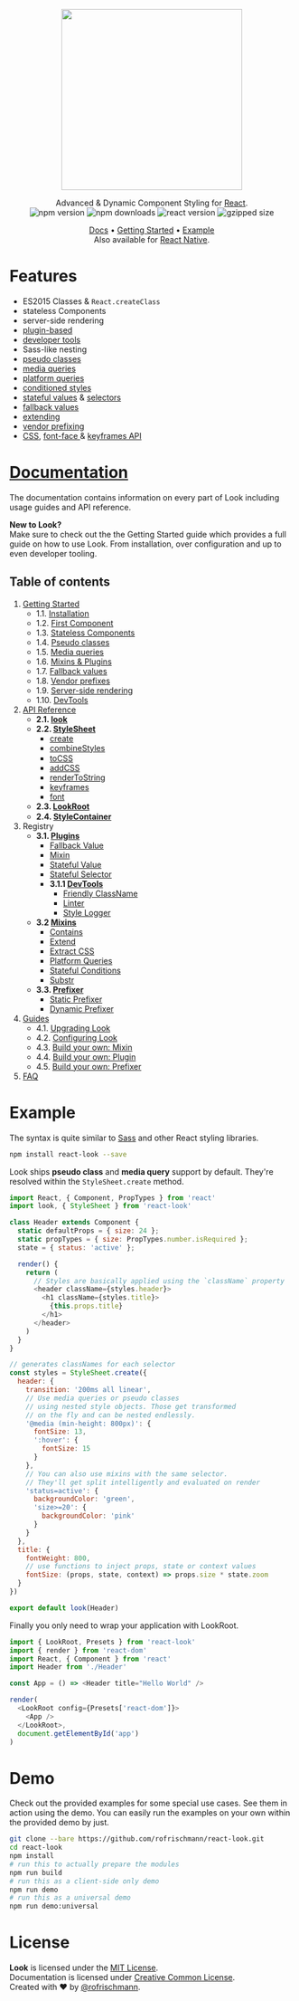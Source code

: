 <p align="center"><img src="https://raw.githubusercontent.com/rofrischmann/react-look/develop/res/logo.png" width=320></p>
<p align="center">
Advanced & Dynamic Component Styling for <a href="https://facebook.github.io/react/">React</a>.
<br>

<img alt="npm version" src="https://badge.fury.io/js/react-look.svg">
<img alt="npm downloads" src="https://img.shields.io/npm/dm/react-look.svg">
<img alt="react version" src="https://img.shields.io/badge/react--dom-%5E0.14.0-brightgreen.svg">
<img alt="gzipped size" src="https://img.shields.io/badge/gzipped-~16kb-brightgreen.svg">
</p>
<p align="center">
<a href="./docs/Docs.md">Docs</a> • <a href="./docs/GettingStarted.md">Getting Started</a> • <a href="#example">Example</a><br>
Also available for <a href="../react-look-native/">React Native</a>.
</p>

# Features
- ES2015 Classes & `React.createClass`
- stateless Components
- server-side rendering
- [plugin-based](docs/Plugins.md)
- [developer tools](docs/Plugins.md#developertools)
- Sass-like nesting
- [pseudo classes](docs/dom/api/StyleSheet.md#pseudo-classes)
- [media queries](docs/dom/api/StyleSheet.md#media-queries)
- [platform queries](docs/Mixins.md#platform-queries)
- [conditioned styles](docs/Mixins.md#stateful-conditions)
- [stateful values](docs/plugins/StatefulValue.md) & [selectors](docs/plugins/StatefulSelector.md)
- [fallback values](docs/plugins/FallbackValue.md)
- [extending](docs/Mixins.md#extend)
- [vendor prefixing](docs/Prefixer.md)
- [CSS](docs/dom/api/StyleSheet.md##addcssstyles--scope-media-id), [font-face ](docs/dom/api/StyleSheet.md#fontfontfamily-files--properties) & [keyframes API](docs/dom/api/StyleSheet.md#keyframesframes--name)

# [Documentation](docs/Docs.md)
The documentation contains information on every part of Look including usage guides and API reference.

**New to Look?**<br>
Make sure to check out the the Getting Started guide which provides a full guide on how to use Look. From installation, over configuration and up to even developer tooling.


## Table of contents

1. [Getting Started](docs/GettingStarted.md)
	* 1.1. [Installation](docs/GettingStarted.md#1-installation)
	* 1.2. [First Component](docs/GettingStarted.md#2-first-component)
	* 1.3. [Stateless Components](docs/GettingStarted.md#3-stateless-components)
	* 1.4. [Pseudo classes](docs/GettingStarted.md#4-pseudo-classes)
	* 1.5. [Media queries](docs/GettingStarted.md#5-media-queries)
	* 1.6. [Mixins & Plugins](docs/GettingStarted.md#6-mixins--plugins)
	* 1.7. [Fallback values](docs/GettingStarted.md#7-fallback-values)
	* 1.8. [Vendor prefixes](docs/GettingStarted.md#8-vendor-prefixes)
	* 1.9. [Server-side rendering](docs/GettingStarted.md#9-server-side-rendering)
	* 1.10. [DevTools](docs/GettingStarted.md#10-devtools)
2. [API Reference](docs/api/)
	* **2.1. [look](docs/api/Look.md)**
	* **2.2. [StyleSheet](docs/api/StyleSheet.md)**
		* [create](docs/api/StyleSheet.md#createstyles)
		* [combineStyles](docs/api/StyleSheet.md#combinestylesstyles)
		* [toCSS](docs/api/StyleSheet.md#tocssstyles--scope) <img src="https://raw.githubusercontent.com/rofrischmann/react-look/develop/res/deprecated-badge.png" height=15>
		* [addCSS](docs/api/StyleSheet.md#addcssstyles--scope)
		* [renderToString](docs/api/StyleSheet.md#rendertostringprefixer)
		* [keyframes](docs/api/StyleSheet.md#keyframesframes--name)
		* [font](docs/api/StyleSheet.md#fontfontfamily-files--properties)
	* **2.3. [LookRoot](docs/api/LookRoot.md)**
	* **2.4. [StyleContainer](docs/api/StyleContainer.md)** <img src="https://raw.githubusercontent.com/rofrischmann/react-look/develop/res/private-badge.png" height=15>
3. Registry
	* **3.1. [Plugins](docs/Plugins.md)**
		* [Fallback Value](docs/plugins/FallbackValue.md)
		* [Mixin](docs/plugins/Mixin.md)
		* [Stateful Value](docs/plugins/StatefulValue.md)
		* [Stateful Selector](docs/plugins/StatefulSelector.md)
		* **3.1.1 [DevTools](docs/Plugins.md#developertools)**
			* [Friendly ClassName](docs/plugins/FriendlyClassName.md)
			* [Linter](docs/plugins/Linter.md)
			* [Style Logger](docs/plugins/StyleLogger.md)
	* **3.2 [Mixins](docs/Mixins.md)**
		* [Contains](docs/Mixins.md#contains)
		* [Extend](docs/Mixins.md#extend)
		* [Extract CSS](docs/Mixins.md#extract-css)
		* [Platform Queries](docs/Mixins.md#platform-queries)
		* [Stateful Conditions](docs/Mixins.md#stateful-conditions)
		* [Substr](docs/Mixins.md#substr)
	* **3.3. [Prefixer](docs/Prefixer.md)**
		* [Static Prefixer](docs/prefixer/StaticPrefixer.md)
		* [Dynamic Prefixer](docs/prefixer/DynamicPrefixer.md)
4. [Guides](docs/guides/)
	* 4.1. [Upgrading Look](docs/guides/upgradeLook.md)
	* 4.2. [Configuring Look](docs/guides/configureLook.md)
	* 4.3. [Build your own: Mixin](docs/guides/customMixin.md)
	* 4.4. [Build your own: Plugin](docs/guides/customPlugin.md)
	* 4.5. [Build your own: Prefixer](docs/guides/customPrefixer.md)
5. [FAQ](docs/FAQ.md)

# Example
The syntax is quite similar to [Sass](http://sass-lang.com) and other React styling libraries.

```sh
npm install react-look --save
```
Look ships **pseudo class** and **media query** support by default. They're resolved within the `StyleSheet.create` method.
```javascript
import React, { Component, PropTypes } from 'react'
import look, { StyleSheet } from 'react-look'

class Header extends Component {
  static defaultProps = { size: 24 };
  static propTypes = { size: PropTypes.number.isRequired };
  state = { status: 'active' };

  render() {
    return (
      // Styles are basically applied using the `className` property
      <header className={styles.header}>
        <h1 className={styles.title}>
          {this.props.title}
        </h1>
      </header>
    )
  }
}

// generates classNames for each selector
const styles = StyleSheet.create({
  header: {
    transition: '200ms all linear',
    // Use media queries or pseudo classes
    // using nested style objects. Those get transformed
    // on the fly and can be nested endlessly.
    '@media (min-height: 800px)': {
      fontSize: 13,
      ':hover': {
        fontSize: 15
      }
    },
    // You can also use mixins with the same selector.
    // They'll get split intelligently and evaluated on render
    'status=active': {
      backgroundColor: 'green',
      'size>=20': {
        backgroundColor: 'pink'
      }
    }
  },
  title: {
    fontWeight: 800,
    // use functions to inject props, state or context values
    fontSize: (props, state, context) => props.size * state.zoom
  }
})

export default look(Header)
```
Finally you only need to wrap your application with LookRoot.
```javascript
import { LookRoot, Presets } from 'react-look'
import { render } from 'react-dom'
import React, { Component } from 'react'
import Header from './Header'

const App = () => <Header title="Hello World" />

render(
  <LookRoot config={Presets['react-dom']}>
    <App />
  </LookRoot>,
  document.getElementById('app')
)
```
# Demo
Check out the provided examples for some special use cases. See them in action using the demo. You can easily run the examples on your own within the provided demo by just.

```sh
git clone --bare https://github.com/rofrischmann/react-look.git
cd react-look
npm install
# run this to actually prepare the modules
npm run build
# run this as a client-side only demo
npm run demo
# run this as a universal demo
npm run demo:universal
```

# License
**Look** is licensed under the [MIT License](http://opensource.org/licenses/MIT).<br>
Documentation is licensed under [Creative Common License](http://creativecommons.org/licenses/by/4.0/).<br>
Created with ♥ by [@rofrischmann](http://rofrischmann.de).
